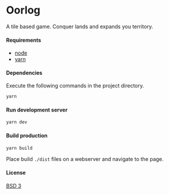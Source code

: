 # Oorlog

A tile based game. Conquer lands and expands you territory.

#### Requirements

- [node](https://nodejs.org/)
- [yarn](https://yarnpkg.com/en/)

#### Dependencies

Execute the following commands in the project directory.

```sh
yarn
```

#### Run development server

```sh
yarn dev
```

#### Build production

```sh
yarn build
```

Place build `./dist` files on a webserver and navigate to the page.

#### License

[BSD 3](https://opensource.org/licenses/BSD-3-Clause)
